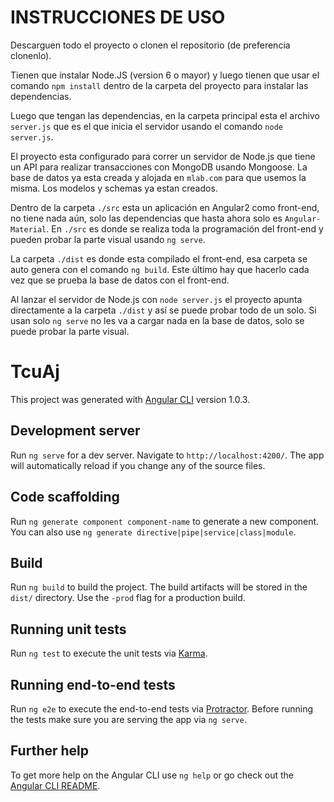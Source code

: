 # INSTRUCCIONES DE USO

Descarguen todo el proyecto o clonen el repositorio (de preferencia clonenlo).

Tienen que instalar Node.JS (version 6 o mayor) y luego tienen que usar el comando `npm install` dentro de la carpeta del proyecto para instalar las dependencias. 

Luego que tengan las dependencias, en la carpeta principal esta el archivo `server.js` que es el que inicia el servidor usando el comando `node server.js`. 

El proyecto esta configurado para correr un servidor de Node.js que tiene un API para realizar transacciones con MongoDB usando Mongoose. La base de datos ya esta creada y alojada en `mlab.com` para que usemos la misma. Los modelos y schemas ya estan creados.

Dentro de la carpeta `./src` esta un aplicación en Angular2 como front-end, no tiene nada aún, solo las dependencias que hasta ahora solo es `Angular-Material`.
En `./src` es donde se realiza toda la programación del front-end y pueden probar la parte visual usando `ng serve`.

La carpeta `./dist` es donde esta compilado el front-end, esa carpeta se auto genera con el comando `ng build`. Este último hay que hacerlo cada vez que se prueba la base de datos con el front-end.

Al lanzar el servidor de Node.js con `node server.js` el proyecto apunta directamente a la carpeta `./dist` y así se puede probar todo de un solo. Si usan solo `ng serve` no les va a cargar nada en la base de datos, solo se puede probar la parte visual.

# TcuAj

This project was generated with [Angular CLI](https://github.com/angular/angular-cli) version 1.0.3.

## Development server

Run `ng serve` for a dev server. Navigate to `http://localhost:4200/`. The app will automatically reload if you change any of the source files.

## Code scaffolding

Run `ng generate component component-name` to generate a new component. You can also use `ng generate directive|pipe|service|class|module`.

## Build

Run `ng build` to build the project. The build artifacts will be stored in the `dist/` directory. Use the `-prod` flag for a production build.

## Running unit tests

Run `ng test` to execute the unit tests via [Karma](https://karma-runner.github.io).

## Running end-to-end tests

Run `ng e2e` to execute the end-to-end tests via [Protractor](http://www.protractortest.org/).
Before running the tests make sure you are serving the app via `ng serve`.

## Further help

To get more help on the Angular CLI use `ng help` or go check out the [Angular CLI README](https://github.com/angular/angular-cli/blob/master/README.md).
